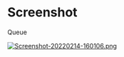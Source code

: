 # Screenshot
Queue

[![Screenshot-20220214-160106.png](https://i.postimg.cc/qMRpXrK2/Screenshot-20220214-160106.png)](https://postimg.cc/6TkstDYQ)
